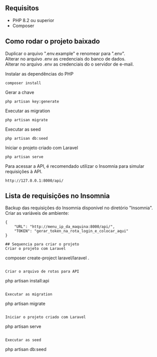 ## Requisitos

* PHP 8.2 ou superior
* Composer

## Como rodar o projeto baixado

Duplicar o arquivo ".env.example" e renomear para ".env".<br>
Alterar no arquivo .env as credenciais do banco de dados.<br>
Alterar no arquivo .env as credenciais do o servidor de e-mail.<br>

Instalar as dependências do PHP
```
composer install
```

Gerar a chave
```
php artisan key:generate
```

Executar as migration
```
php artisan migrate
```

Executar as seed
```
php artisan db:seed
```

Iniciar o projeto criado com Laravel
```
php artisan serve
```

Para acessar a API, é recomendado utilizar o Insomnia para simular requisições à API.
```
http://127.0.0.1:8000/api/
```

## Lista de requisições no Insomnia
Backup das requisições do Insomnia disponível no diretório "Insomnia".<br>
Criar as variáveis de ambiente:
```
{
	"URL": "http://menu_ip_da_maquina:8000/api/",
	"TOKEN": "gerar_token_na_rota_login_e_colocar_aqui"
}

## Sequencia para criar o projeto
Criar o projeto com Laravel
```
composer create-project laravel/laravel .
```

Criar o arquivo de rotas para API
```
php artisan install:api
```

Executar as migration
```
php artisan migrate
```

Iniciar o projeto criado com Laravel
```
php artisan serve
```

Executar as seed
```
php artisan db:seed
```
